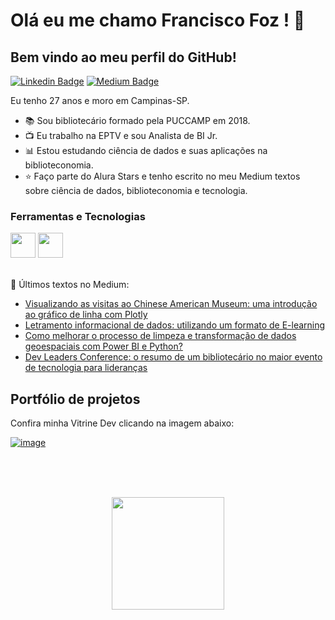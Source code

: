 

# Olá eu me chamo Francisco Foz ! 👋
## Bem vindo ao meu perfil do GitHub!           

<p align='left'>
    
[![Linkedin Badge](https://img.shields.io/badge/LinkedIn-0077B5?style=for-the-badge&logo=linkedin&logoColor=white
)](https://www.linkedin.com/in/francisco-tadeu-foz/)
[![Medium Badge](https://img.shields.io/badge/Medium-12100E?style=for-the-badge&logo=medium&logoColor=white
)](https://medium.com/@franciscofoz)
</p>

Eu tenho 27 anos e moro em Campinas-SP.


- :books: Sou bibliotecário formado pela PUCCAMP em 2018.
- :tv: Eu trabalho na EPTV e sou Analista de BI Jr.
- :bar_chart: Estou estudando ciência de dados e suas aplicações na biblioteconomia.
- :star: Faço parte do Alura Stars e tenho escrito no meu Medium textos sobre ciência de dados, biblioteconomia e tecnologia.


### Ferramentas e Tecnologias
<code><img src="https://cdn.jsdelivr.net/gh/devicons/devicon/icons/python/python-original.svg" width="40" height="40"></code>
<code><img src="https://upload.wikimedia.org/wikipedia/commons/thumb/c/cf/New_Power_BI_Logo.svg/2048px-New_Power_BI_Logo.svg.png" width="40" height="40"></code>
</br>
</br>


:pencil: Últimos textos no Medium:
<!-- MEDIUM:START -->
- [Visualizando as visitas ao Chinese American Museum: uma introdução ao gráfico de linha com Plotly](https://franciscofoz.medium.com/visualizando-as-visitas-ao-chinese-american-museum-uma-introdu%C3%A7%C3%A3o-ao-gr%C3%A1fico-de-linha-com-plotly-af8298bfdda5?source=rss-30612e32581e------2)
- [Letramento informacional de dados: utilizando um formato de E-learning](https://franciscofoz.medium.com/letramento-informacional-de-dados-utilizando-um-formato-de-e-learning-619d3f204d22?source=rss-30612e32581e------2)
- [Como melhorar o processo de limpeza e transformação de dados geoespaciais com Power BI e Python?](https://franciscofoz.medium.com/como-melhorar-o-processo-de-limpeza-e-transforma%C3%A7%C3%A3o-de-dados-geoespaciais-com-power-bi-e-python-a56b5f580b9a?source=rss-30612e32581e------2)
- [Dev Leaders Conference: o resumo de um bibliotecário no maior evento de tecnologia para lideranças](https://franciscofoz.medium.com/dev-leaders-conference-o-resumo-de-de-um-bibliotec%C3%A1rio-no-maior-evento-de-tecnologia-para-81005f8c2e6e?source=rss-30612e32581e------2)
<!-- MEDIUM:END -->


## Portfólio de projetos

Confira minha Vitrine Dev clicando na imagem abaixo:

[![image](https://user-images.githubusercontent.com/64700794/188927548-c627858f-5e22-4373-b6fc-f9bd26c5195f.png)](https://cursos.alura.com.br/vitrinedev/FranciscoFoz)

</br>
</br>
</br>

<div>
<a href="https://gist.github.com/FranciscoFoz">
<p align = "center"> <img height="180em" src="https://github-readme-stats.vercel.app/api/top-langs/?username=FranciscoFoz&layout=compact&langs_count=7&theme=dracula"/>
</div>

